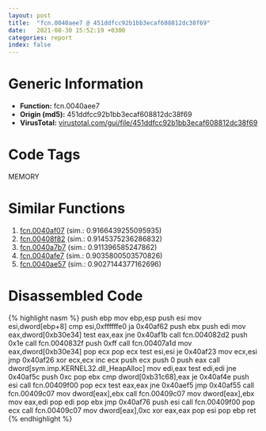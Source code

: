 ```yaml
---
layout: post
title:  "fcn.0040aee7 @ 451ddfcc92b1bb3ecaf608812dc38f69"
date:   2021-08-30 15:52:19 +0300
categories: report
index: false
---
```


# Generic Information
- **Function:** fcn.0040aee7
- **Origin (md5):** 451ddfcc92b1bb3ecaf608812dc38f69
- **VirusTotal:** [virustotal.com/gui/file/451ddfcc92b1bb3ecaf608812dc38f69][virustotal_ref]

# Code Tags
<span class="tag" id="MEMORY">MEMORY</span>


# Similar Functions

1. [fcn.0040af07][similar_1_ref] (sim.: 0.9166439255095935)
2. [fcn.00408f82][similar_2_ref] (sim.: 0.9145375236286832)
3. [fcn.0040a7b7][similar_3_ref] (sim.: 0.911396585247862)
4. [fcn.0040afe7][similar_4_ref] (sim.: 0.9035800503570826)
5. [fcn.0040ae57][similar_5_ref] (sim.: 0.9027144377162696)


# Disassembled Code

{% highlight nasm %}
push ebp
mov ebp,esp
push esi
mov esi,dword[ebp+8]
cmp esi,0xffffffe0
ja 0x40af62
push ebx
push edi
mov eax,dword[0xb30e34]
test eax,eax
jne 0x40af1b
call fcn.004082d2
push 0x1e
call fcn.0040832f
push 0xff
call fcn.00407a1d
mov eax,dword[0xb30e34]
pop ecx
pop ecx
test esi,esi
je 0x40af23
mov ecx,esi
jmp 0x40af26
xor ecx,ecx
inc ecx
push ecx
push 0
push eax
call dword[sym.imp.KERNEL32.dll_HeapAlloc]
mov edi,eax
test edi,edi
jne 0x40af5c
push 0xc
pop ebx
cmp dword[0xb31c68],eax
je 0x40af4e
push esi
call fcn.00409f00
pop ecx
test eax,eax
jne 0x40aef5
jmp 0x40af55
call fcn.00409c07
mov dword[eax],ebx
call fcn.00409c07
mov dword[eax],ebx
mov eax,edi
pop edi
pop ebx
jmp 0x40af76
push esi
call fcn.00409f00
pop ecx
call fcn.00409c07
mov dword[eax],0xc
xor eax,eax
pop esi
pop ebp
ret 
{% endhighlight %}


[similar_1_ref]: /report/fcn.0040af07@61a87c9dd8afa91b0d188f5b18051873
[similar_2_ref]: /report/fcn.00408f82@4326267744437a05544665cc56c88f0d
[similar_3_ref]: /report/fcn.0040a7b7@77717b0243ef40f58615132b9a9cda50
[similar_4_ref]: /report/fcn.0040afe7@ad31b5a684d4322296b17fe829c17502
[similar_5_ref]: /report/fcn.0040ae57@513a8bfcd5da1a9aee6dd942ecac565e
[virustotal_ref]: https://www.virustotal.com/gui/file/451ddfcc92b1bb3ecaf608812dc38f69